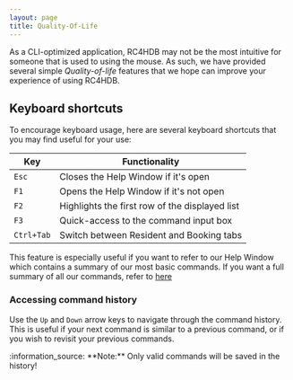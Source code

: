 ```yaml
---
layout: page
title: Quality-Of-Life
---
```

As a CLI-optimized application, RC4HDB may not be the most intuitive for someone that is used to using the mouse. As
such, we have provided several simple *Quality-of-life* features that we hope can improve your experience of using 
RC4HDB.

## Keyboard shortcuts

To encourage keyboard usage, here are several keyboard shortcuts that you may find useful for your use:

Key | Functionality
----|------------------
`Esc`| Closes the Help Window if it's open
`F1` | Opens the Help Window if it's not open
`F2` | Highlights the first row of the displayed list
`F3` | Quick-access to the command input box
`Ctrl+Tab` | Switch between Resident and Booking tabs

This feature is especially useful if you want to refer to our Help Window which contains a summary of our most basic
commands. If you want a full summary of all our commands, refer to [here](command-summary.md)

### Accessing command history

Use the `Up` and `Down` arrow keys to navigate through the command history. This
is useful if your next command is similar to a previous command, or if you wish to revisit
your previous commands.

<div markdown="span" class="alert alert-info">:information_source: **Note:**
Only valid commands will be saved in the history!
</div>
